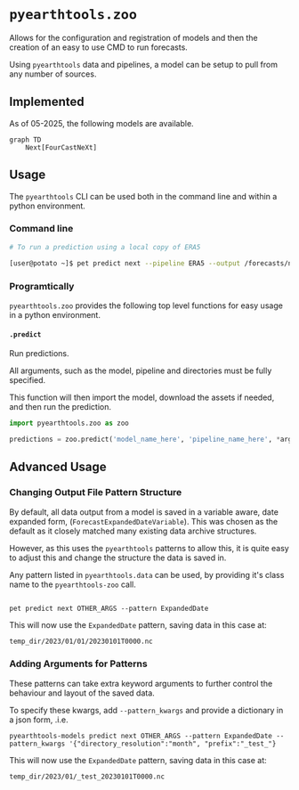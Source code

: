 # `pyearthtools.zoo`

Allows for the configuration and registration of models and then the creation of an easy to use CMD to run forecasts.

Using `pyearthtools` data and pipelines, a model can be setup to pull from any number of sources.

## Implemented

As of 05-2025, the following models are available.

```mermaid
graph TD
    Next[FourCastNeXt]
```

## Usage

The `pyearthtools` CLI can be used both in the command line and within a python environment.

### Command line

```bash
# To run a prediction using a local copy of ERA5

[user@potato ~]$ pet predict next --pipeline ERA5 --output /forecasts/next/ --lead_time '14-days' --time 2024-01-06T03
```

### Programtically

`pyearthtools.zoo` provides the following top level functions for easy usage in a python environment.

#### `.predict`

Run predictions.

All arguments, such as the model, pipeline and directories must be fully specified.

This function will then import the model, download the assets if needed, and then run the prediction.

```python
import pyearthtools.zoo as zoo

predictions = zoo.predict('model_name_here', 'pipeline_name_here', *args, **kwargs)
```

## Advanced Usage

### Changing Output File Pattern Structure

By default, all data output from a model is saved in a variable aware, date expanded form, (`ForecastExpandedDateVariable`). This was chosen as the default as it closely matched many existing data archive structures.

However, as this uses the `pyearthtools` patterns to allow this, it is quite easy to adjust this and change the structure the data is saved in.

Any pattern listed in `pyearthtools.data` can be used, by providing it's class name to the `pyearthtools-zoo` call.

```shell

pet predict next OTHER_ARGS --pattern ExpandedDate
```

This will now use the `ExpandedDate` pattern, saving data in this case at:

```txt
temp_dir/2023/01/01/20230101T0000.nc
```

### Adding Arguments for Patterns

These patterns can take extra keyword arguments to further control the behaviour and layout of the saved data.

To specify these kwargs, add `--pattern_kwargs` and provide a dictionary in a json form, .i.e.

```shell
pyearthtools-models predict next OTHER_ARGS --pattern ExpandedDate --pattern_kwargs '{"directory_resolution":"month", "prefix":"_test_"}
```

This will now use the `ExpandedDate` pattern, saving data in this case at:

```txt
temp_dir/2023/01/_test_20230101T0000.nc
```
